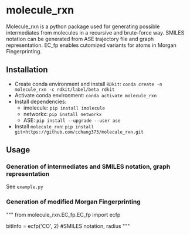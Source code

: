# molecule_rxn
Molecule_rxn is a python package used for generating possible intermediates from molecules in a recursive and brute-force way. SMILES notation can be generated from ASE trajectory file and graph representation. EC_fp enables cutomized variants for atoms in Morgan Fingerprinting.

## Installation
- Create conda environment and install `RDkit`: `conda create -n molecule_rxn -c rdkit/label/beta rdkit`
- Activate conda environment: `conda activate molecule_rxn`
- Install dependencies:
  - imolecule: `pip install imolecule`
  - networkx: `pip install networkx`
  - ASE: `pip install --upgrade --user ase`
- Install `molecule_rxn`: `pip install git+https://github.com/cchang373/molecule_rxn.git`

## Usage
### Generation of intermediates and SMILES notation, graph representation
See `example.py`
### Generation of modified Morgan Fingerprinting
"""
from molecule_rxn.EC_fp.EC_fp import ecfp

bitInfo = ecfp('CO', 2) #SMILES notation, radius
"""

